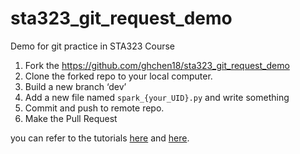 # sta323_git_request_demo
Demo for git practice in STA323 Course

1. Fork the https://github.com/ghchen18/sta323_git_request_demo
2. Clone the forked repo to your local computer.
3. Build a new branch ‘dev’
4. Add a new file named `spark_{your_UID}.py` and write something
5. Commit and push to remote repo.
6. Make the Pull Request


you can refer to the tutorials [here](https://docs.github.com/zh/pull-requests/collaborating-with-pull-requests/proposing-changes-to-your-work-with-pull-requests/creating-a-pull-request) and [here](https://github.com/huaweicloud/ModelArts-Lab/wiki/Pull-Request-%E6%95%99%E7%A8%8B). 



